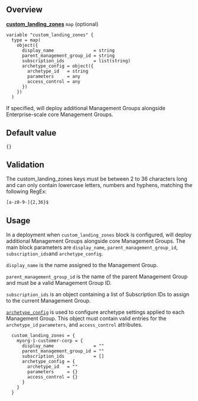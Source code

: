 ## Overview

[**custom_landing_zones**][this_page] `map` (optional)

```hcl
variable "custom_landing_zones" {
  type = map(
    object({
      display_name               = string
      parent_management_group_id = string
      subscription_ids           = list(string)
      archetype_config = object({
        archetype_id   = string
        parameters     = any
        access_control = any
      })
    })
  )
```

If specified, will deploy additional Management Groups alongside Enterprise-scale core Management Groups.

## Default value

`{}`

## Validation

The custom_landing_zones keys must be between 2 to 36 characters long and can only contain lowercase letters, numbers and hyphens, matching the following RegEx:

`[a-z0-9-]{2,36}$`

## Usage

In a deployment when `custom_landing_zones` block is configured, will deploy additional Management Groups alongside core Management Groups.
The main block parameters are `display_name`, `parent_management_group_id`, `subscription_ids`and `archetype_config`.

`display_name` is the name assigned to the Management Group.

`parent_management_group_id` is the name of the parent Management Group and must be a valid Management Group ID.

`subscription_ids` is an object containing a list of Subscription IDs to assign to the current Management Group.

[`archetype_config`](https://github.com/Azure/terraform-azurerm-caf-enterprise-scale/wiki/%5BUser-Guide%5D-Archetype-Definitions) is used to configure archetype settings applied to each Management Group. This object must contain valid entries for the `archetype_id` `parameters`, and `access_control` attributes.

```hcl
  custom_landing_zones = {
    myorg-1-customer-corp = {
      display_name               = ""
      parent_management_group_id = ""
      subscription_ids           = []
      archetype_config = {
        archetype_id   = ""
        parameters     = {}
        access_control = {}
      }
    }
  }
```

[//]: # "************************"
[//]: # "INSERT LINK LABELS BELOW"
[//]: # "************************"
[this_page]: # "Link for the current page."
